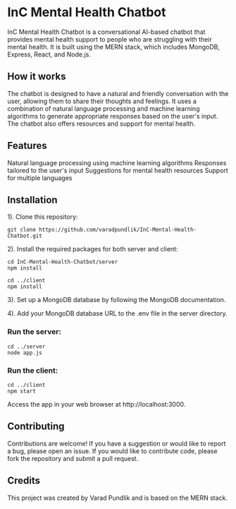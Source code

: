 # InC Mental Health Chatbot
InC Mental Health Chatbot is a conversational AI-based chatbot that provides mental health support to people who are struggling with their mental health. It is built using the MERN stack, which includes MongoDB, Express, React, and Node.js.

## How it works
The chatbot is designed to have a natural and friendly conversation with the user, allowing them to share their thoughts and feelings. It uses a combination of natural language processing and machine learning algorithms to generate appropriate responses based on the user's input. The chatbot also offers resources and support for mental health.

## Features
Natural language processing using machine learning algorithms
Responses tailored to the user's input
Suggestions for mental health resources
Support for multiple languages

## Installation
1). Clone this repository:

    git clone https://github.com/varadpundlik/InC-Mental-Health-Chatbot.git

2). Install the required packages for both server and client:


    cd InC-Mental-Health-Chatbot/server
    npm install

    cd ../client
    npm install

3). Set up a MongoDB database by following the MongoDB documentation.

4). Add your MongoDB database URL to the .env file in the server directory.

### Run the server:


    cd ../server
    node app.js
### Run the client:


    cd ../client
    npm start
Access the app in your web browser at http://localhost:3000.

## Contributing
Contributions are welcome! If you have a suggestion or would like to report a bug, please open an issue. If you would like to contribute code, please fork the repository and submit a pull request.

## Credits
This project was created by Varad Pundlik and is based on the MERN stack.

